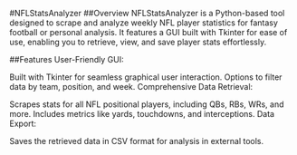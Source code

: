 #NFLStatsAnalyzer
##Overview
NFLStatsAnalyzer is a Python-based tool designed to scrape and analyze weekly NFL player statistics for fantasy football or personal analysis. It features a GUI built with Tkinter for ease of use, enabling you to retrieve, view, and save player stats effortlessly.

##Features
User-Friendly GUI:

Built with Tkinter for seamless graphical user interaction.
Options to filter data by team, position, and week.
Comprehensive Data Retrieval:

Scrapes stats for all NFL positional players, including QBs, RBs, WRs, and more.
Includes metrics like yards, touchdowns, and interceptions.
Data Export:

Saves the retrieved data in CSV format for analysis in external tools.
